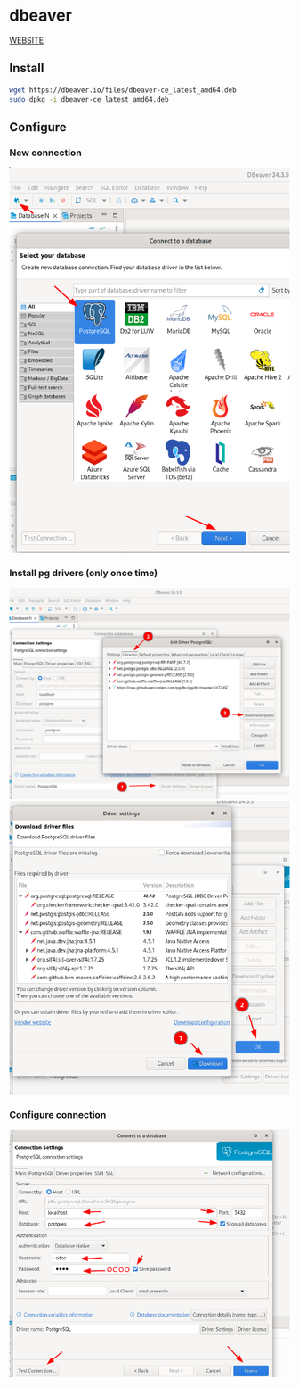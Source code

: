 # dbeaver

[WEBSITE](https://dbeaver.io/)

## Install

```sh
wget https://dbeaver.io/files/dbeaver-ce_latest_amd64.deb
sudo dpkg -i dbeaver-ce_latest_amd64.deb
```

## Configure

### New connection

![create connection step](img/dbeaver_1.png "Create connection")

### Install pg drivers (only once time)

![driver update step 1](img/dbeaver_2.png "Driver update")
![driver update step 1](img/dbeaver_3.png "Download")

### Configure connection

![configure connection](img/dbeaver_4.png "Configure")
